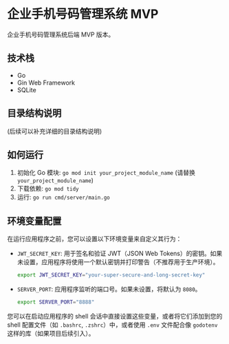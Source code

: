 # 企业手机号码管理系统 MVP

企业手机号码管理系统后端 MVP 版本。

## 技术栈

- Go
- Gin Web Framework
- SQLite

## 目录结构说明

(后续可以补充详细的目录结构说明)

## 如何运行

1.  初始化 Go 模块: `go mod init your_project_module_name` (请替换 `your_project_module_name`)
2.  下载依赖: `go mod tidy`
3.  运行: `go run cmd/server/main.go`

## 环境变量配置

在运行应用程序之前，您可以设置以下环境变量来自定义其行为：

- `JWT_SECRET_KEY`: 用于签名和验证 JWT（JSON Web Tokens）的密钥。如果未设置，应用程序将使用一个默认密钥并打印警告（不推荐用于生产环境）。

  ```bash
  export JWT_SECRET_KEY="your-super-secure-and-long-secret-key"
  ```

- `SERVER_PORT`: 应用程序监听的端口号。如果未设置，将默认为 `8080`。
  ```bash
  export SERVER_PORT="8888"
  ```

您可以在启动应用程序的 shell 会话中直接设置这些变量，或者将它们添加到您的 shell 配置文件（如 `.bashrc`, `.zshrc`）中，或者使用 `.env` 文件配合像 `godotenv` 这样的库（如果项目后续引入）。
